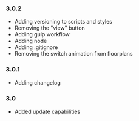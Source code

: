 ### 3.0.2
* Adding versioning to scripts and styles
* Removing the "view" button
* Adding gulp workflow
* Adding node
* Adding .gitignore
* Removing the switch animation from floorplans

### 3.0.1
* Adding changelog

### 3.0
* Added update capabilities
